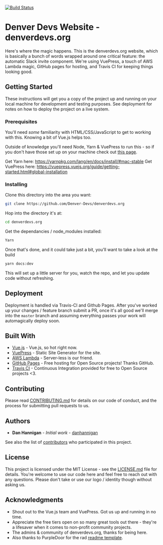 [![Build Status](https://travis-ci.org/Denver-Devs/denverdevs.org.svg?branch=master)](https://travis-ci.org/Denver-Devs/denverdevs.org)

# Denver Devs Website - denverdevs.org

Here's where the magic happens. This is the denverdevs.org website, which is basically a bunch of words wrapped around one critical feature: the automatic Slack invite component. We're using VuePress, a touch of AWS Lambda magic, GitHub pages for hosting, and Travis CI for keeping things looking good.

## Getting Started

These instructions will get you a copy of the project up and running on your local machine for development and testing purposes. See deployment for notes on how to deploy the project on a live system.

### Prerequisites

You'll need _some_ familiarity with HTML/CSS/JavaScript to get to working with this. Knowing a bit of Vue.js helps too.

Outside of knowledge you'll need Node, Yarn & VuePress to run this - so if you don't have those set up on your machine check out [this page](https://changelog.com/posts/install-node-js-with-homebrew-on-os-x).

Get Yarn here: https://yarnpkg.com/lang/en/docs/install/#mac-stable
Get VuePress here: https://vuepress.vuejs.org/guide/getting-started.html#global-installation

### Installing

Clone this directory into the area you want:

```bash
git clone https://github.com/Denver-Devs/denverdevs.org
```

Hop into the directory it's at:

```bash
cd denverdevs.org
```

Get the dependancies / node_modules installed:

```bash
Yarn
```

Once that's done, and it could take just a bit, you'll want to take a look at the build

``` bash
yarn docs:dev
```

This will set up a little server for you, watch the repo, and let you update code without refreshing.


## Deployment

Deployment is handled via Travis-CI and Github Pages. After you've worked up your changes / feature branch submit a PR, once it's all good we'll merge into the `master` branch and assuming everything passes  your work will automagically deploy soon.

## Built With

* [Vue.js](http://www.dropwizard.io/1.0.2/docs/) - Vue.js, so hot right now.
* [VuePress](https://vuepress.vuejs.org/) - Static Site Generator for the site.
* [AWS Lambda](https://aws.amazon.com/lambda/) - Server-less is our friend.
* [GitHub Pages](https://pages.github.com/) - Free hosting for Open Source projects! Thanks GitHub.
* [Travis CI](https://travis-ci.org/) - Continuous Integration provided for free to Open Source projects <3.

## Contributing

Please read [CONTRIBUTING.md](CONTRIBUTING.md) for details on our code of conduct, and the process for submitting pull requests to us.

## Authors

* **Dan Hannigan** - *Initial work* - [danhannigan](https://github.com/danhannigan)

See also the list of [contributors](https://github.com/denver-devs/denverdevs.org/contributors) who participated in this project.

## License

This project is licensed under the MIT License - see the [LICENSE.md](LICENSE.md) file for details. You're welcome to use our code here and feel free to reach out with any questions. Please don't take or use our logo / identity though without asking us.

## Acknowledgments

* Shout out to the Vue.js team and VuePress. Got us up and running in no time.
* Appreciate the free tiers open on so many great tools out there - they're a lifesaver when it comes to non-profit community projects.
* The admins & community of denverdevs.org, thanks for being here.
* Also thanks to PurpleDoor for the rad [readme template](https://gist.github.com/PurpleBooth/109311bb0361f32d87a2).
